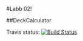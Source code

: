 #Labb 02!

##DeckCalculator

Travis status:
[![Build Status](https://img.shields.io/travis/js222xt/RIA-Labb02/gh-pages.svg)](https://travis-ci.org/js222xt/RIA-Labb02)
